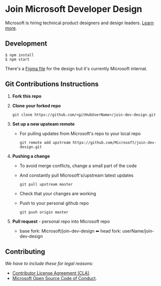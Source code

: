 # Join Microsoft Developer Design

Microsoft is hiring technical product designers and design leaders. [Learn more](https://microsoft.github.io/join-dev-design/).

## Development

```shell
$ npm install
$ npm start
```

There's a [Figma file](https://www.figma.com/file/Nkddv9KabDaTFtqZ5vlSzUxr/Developer-Design-Recruiting-Site?node-id=1%3A2) for the design but it's currently Microsoft internal.

## Git Contributions Instructions

1.  **Fork this repo**
2.  **Clone your forked repo**

    `git clone https://github.com/<gitHubUserName>/join-dev-design.git`

3.  **Set up a new upsteam remote**

    - For pulling updates from Microsoft's repo to your local repo

      `git remote add upstream https://github.com/Microsoft/join-dev-design.git`

4.  **Pushing a change**

    - To avoid merge conflicts, change a small part of the code
    - And constantly pull Microsoft's/upstream latest updates

      `git pull upstream master`

    - Check that your changes are working
    - Push to your personal github repo

      `git push origin master`

5.  **Pull request** - personal repo into Microsoft repo
    - base fork: Microsoft/join-dev-design ⬅ head fork: userName/join-dev-design

## Contributing

_We have to include these for legal reasons:_

- [Contributor License Agreement (CLA)](https://cla.microsoft.com).
- [Microsoft Open Source Code of Conduct](https://opensource.microsoft.com/codeofconduct/).
